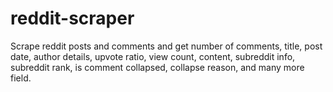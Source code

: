 # reddit-scraper
Scrape reddit posts and comments and get number of comments, title, post date, author details, upvote ratio, view count, content, subreddit info, subreddit rank, is comment collapsed, collapse reason, and many more field.
